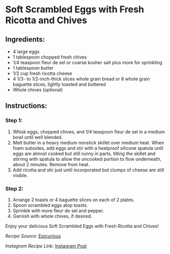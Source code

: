 # Soft Scrambled Eggs with Fresh Ricotta and Chives

## Ingredients:
- 4 large eggs
- 1 tablespoon chopped fresh chives
- 1/4 teaspoon fleur de sel or coarse kosher salt plus more for sprinkling
- 1 tablespoon butter
- 1/2 cup fresh ricotta cheese
- 4 1/3- to 1/2-inch-thick slices whole grain bread or 8 whole grain baguette slices, lightly toasted and buttered
- Whole chives (optional)

## Instructions:

### Step 1:
1. Whisk eggs, chopped chives, and 1/4 teaspoon fleur de sel in a medium bowl until well blended.
2. Melt butter in a heavy medium nonstick skillet over medium heat. When foam subsides, add eggs and stir with a heatproof silicone spatula until eggs are almost cooked but still runny in parts, tilting the skillet and stirring with spatula to allow the uncooked portion to flow underneath, about 2 minutes. Remove from heat.
3. Add ricotta and stir just until incorporated but clumps of cheese are still visible.

### Step 2:
1. Arrange 2 toasts or 4 baguette slices on each of 2 plates.
2. Spoon scrambled eggs atop toasts.
3. Sprinkle with more fleur de sel and pepper.
4. Garnish with whole chives, if desired.

Enjoy your delicious Soft Scrambled Eggs with Fresh Ricotta and Chives!

*Recipe Source*: [Epicurious](https://www.epicurious.com/recipes/food/views/soft-scrambled-eggs-with-fresh-ricotta-and-chives-241876)

*Instagram Recipe Link*: [Instagram Post](https://www.instagram.com/p/Cq84URIsnaU/)

